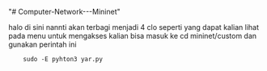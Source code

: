 "# Computer-Network---Mininet" 

halo di sini nannti akan terbagi menjadi 4 clo seperti yang dapat kalian lihat pada menu
untuk mengakses kalian bisa masuk ke cd mininet/custom dan gunakan perintah ini

``` 
	sudo -E pyhton3 yar.py

```
